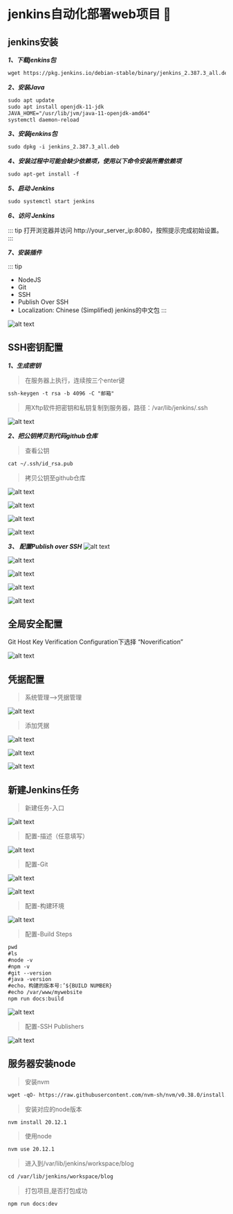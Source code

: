 # jenkins自动化部署web项目 :100:

## jenkins安装

***1、下载jenkins包***
```md
wget https://pkg.jenkins.io/debian-stable/binary/jenkins_2.387.3_all.deb
```

***2、安装Java***
```md
sudo apt update
sudo apt install openjdk-11-jdk
JAVA_HOME="/usr/lib/jvm/java-11-openjdk-amd64"
systemctl daemon-reload
```

***3、安装jenkins包***
```md
sudo dpkg -i jenkins_2.387.3_all.deb
```

***4、安装过程中可能会缺少依赖项，使用以下命令安装所需依赖项***
```md
sudo apt-get install -f
```

***5、启动 Jenkins***

```md
sudo systemctl start jenkins
```


***6、访问 Jenkins***

::: tip
打开浏览器并访问 http://your_server_ip:8080，按照提示完成初始设置。
:::

***7、安装插件***

::: tip
- NodeJS
- Git
- SSH
- Publish Over SSH
- Localization: Chinese (Simplified)  jenkins的中文包
:::

![alt text](image.png)

## SSH密钥配置

***1、生成密钥***

> 在服务器上执行，连续按三个enter键

```md
ssh-keygen -t rsa -b 4096 -C "邮箱"
```

> 用Xftp软件把密钥和私钥复制到服务器，路径：/var/lib/jenkins/.ssh

![alt text](image-5.png)

***2、把公钥拷贝到代码github仓库***

> 查看公钥

```md
cat ~/.ssh/id_rsa.pub
```

> 拷贝公钥至github仓库

![alt text](image-1.png)

![alt text](image-2.png)

![alt text](image-3.png)

![alt text](image-4.png)


***3、 配置Publish over SSH***
![alt text](image-6.png)

![alt text](image-7.png)

![alt text](image-8.png)

![alt text](image-9.png)

![alt text](image-10.png)

## 全局安全配置
 Git Host Key Verification Configuration下选择 “Noverification”

![alt text](image-11.png)

## 凭据配置

> 系统管理-->凭据管理

![alt text](image-14.png)

> 添加凭据

![alt text](image-15.png)

![alt text](image-22.png)

![alt text](image-16.png)

## 新建Jenkins任务

> 新建任务-入口

![alt text](image-13.png)


> 配置-描述（任意填写）

![alt text](image-12.png)


> 配置-Git

![alt text](image-17.png)

![alt text](image-18.png)


> 配置-构建环境

![alt text](image-19.png)


> 配置-Build Steps

```md
pwd
#ls
#node -v
#npm -v
#git --version
#java -version
#echo，构建的版本号:’${BUILD NUMBER}
#echo /var/www/mywebsite
npm run docs:build
```

![alt text](image-20.png)


> 配置-SSH Publishers

![alt text](image-21.png)

## 服务器安装node

> 安装nvm

```md
wget -qO- https://raw.githubusercontent.com/nvm-sh/nvm/v0.38.0/install.sh | bash
```

> 安装对应的node版本

```md
nvm install 20.12.1
```
> 使用node

```md
nvm use 20.12.1
```

> 进入到/var/lib/jenkins/workspace/blog
```md
cd /var/lib/jenkins/workspace/blog
```

> 打包项目,是否打包成功
```md
npm run docs:dev
```
